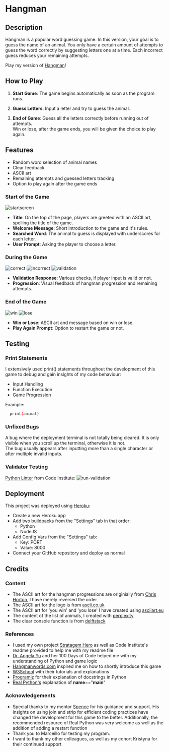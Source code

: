 # Hangman

## Description

Hangman is a popular word guessing game. In this version, your goal is to guess the name of an animal. You only have a certain amount of attempts to guess the word correctly by suggesting letters one at a time. Each incorrect guess reduces your remaining attempts.

Play my version of [Hangman](https://ydr-hangman-80c9bb83a43f.herokuapp.com/)!

## How to Play

1. **Start Game**: The game begins automatically as soon as the program runs.

2. **Guess Letters**: Input a letter and try to guess the animal.

3. **End of Game**: Guess all the letters correctly before running out of attempts.<br>
Win or lose, after the game ends, you will be given the choice to play again.

## Features

- Random word selection of animal names
- Clear feedback
- ASCII art
- Remaining attempts and guessed letters tracking
- Option to play again after the game ends

### Start of the Game
![startscreen](./readme-images/startscreen.png)
- **Title**: On the top of the page, players are greeted with an ASCII art, spelling the title of the game.
- **Welcome Message**: Short introduction to the game and it's rules.
- **Searched Word**: The animal to guess is displayed with underscores for each letter.
- **User Prompt**: Asking the player to choose a letter.

### During the Game
![correct](./readme-images/correct-letter.png)
![incorrect](./readme-images/incorrect-letter.png)
![validation](./readme-images/input-validation.png)
- **Validation Response**: Various checks, if player input is valid or not.
- **Progression**: Visual feedback of hangman progression and remaining attempts.

### End of the Game
![win](./readme-images/win.png)
![lose](./readme-images/lose.png)
- **Win or Lose**: ASCII art and message based on win or lose.
- **Play Again Prompt**: Option to restart the game or not.

## Testing

### Print Statements
I extensively used print() statements throughout the development of this game to debug and gain insights of my code behaviour:
 - Input Handling
 - Function Execution
 - Game Progression

Example:
```bash
  print(animal)
```

### Unfixed Bugs
A bug where the deployment terminal is not totally being cleared. It is only visible when you scroll up the terminal, otherwise it is not.<br>
The bug usually appears after inputting more than a single character or after multiple invalid inputs.

### Validator Testing
[Python Linter](https://pep8ci.herokuapp.com/#) from Code Institute:
![run-validation](./readme-images/run-linter.png)

## Deployment

This project was deployed using [Heroku](https://id.heroku.com/login):
- Create a new Heroku app
- Add two buildpacks from the "Settings" tab in that order:
    - Python
    - NodeJS
- Add Config Vars from the "Settings" tab:
    - Key: PORT
    - Value: 8000
- Connect your GitHub repository and deploy as normal

## Credits

### Content

- The ASCII art for the hangman progressions are originially from [Chris Horton](https://gist.github.com/chrishorton/8510732aa9a80a03c829b09f12e20d9c), I have merely reversed the order
- The ASCII art for the logo is from [ascii.co.uk](https://ascii.co.uk/art/hangman)
- The ASCII art for 'you win' and 'you lose' I have created using [asciiart.eu](https://www.asciiart.eu/text-to-ascii-art)
- The content of the list of animals, I created with [perplexity](https://www.perplexity.ai/)
- The clear console function is from [delftstack](https://www.delftstack.com/howto/python/python-clear-console/)


### References

- I used my own project [Stratagem Hero](https://github.com/yanidruffy/stratagem-hero) as well as Code Institute's readme provided to help me with my readme file
- [Dr. Angela Yu](https://www.udemy.com/course/100-days-of-code/?couponCode=OF52424#instructor-1) and her 100 Days of Code helped me with my understanding of Python and game logic
- [Hangmanwords.com](https://www.hangmanwords.com/how-to) inspired me on how to shortly introduce this game
- [W3School](https://www.w3schools.com/python/) with their tutorials and explanations
- [Programiz](https://www.programiz.com/python-programming/docstrings) for their explanation of docstrings in Python
- [Real Python's](https://realpython.com/if-name-main-python/) explanation of __name__=="__main__"

### Acknowledgements

- Special thanks to my mentor [Spence](https://5pence.net/) for his guidance and support. His insights on using join and strip for efficient coding practices have changed the development for this game to the better. Additionally, the recommended resource of Real Python was very welcome as well as the addition of adding a restart function
- Thank you to Marceillo for testing my program.
- I want to thank my other colleagues, as well as my cohort Kristyna for their continued support
